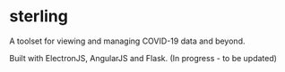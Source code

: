 # sterling
A toolset for viewing and managing COVID-19 data and beyond.

Built with ElectronJS, AngularJS and Flask.
(In progress - to be updated)
